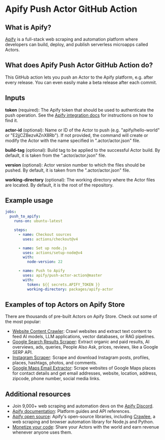 # Apify Push Actor GitHub Action

## What is Apify?

[Apify](https://apify.com/) is a full-stack web scraping and automation platform where developers can build, deploy, and publish serverless microapps called Actors.

## What does Apify Push Actor GitHub Action do?

This GitHub action lets you push an Actor to the Apify platform, e.g. after every release. You can even easily make a beta release after each commit.

## Inputs

**token** (required): The Apify token that should be used to authenticate the push operation. See the [Apify integration docs](https://docs.apify.com/platform/integrations/api#api-token) for instructions on how to find it.

**actor-id** (optional): Name or ID of the Actor to push (e.g. "apify/hello-world" or "E2jjCZBezvAZnX8Rb"). If not provided, the command will create or modify the Actor with the name specified in ".actor/actor.json" file. 

**build-tag** (optional): Build tag to be applied to the successful Actor build. By default, it is taken from the ".actor/actor.json" file.

**version** (optional): Actor version number to which the files should be pushed. By default, it is taken from the ".actor/actor.json" file.

**working-directory** (optional): The working directory where the Actor files are located. By default, it is the root of the repository.

## Example usage

```yaml
jobs:
  push_to_apify:
    runs-on: ubuntu-latest

    steps:
      - name: Checkout sources
        uses: actions/checkout@v4

      - name: Set up node.js
        uses: actions/setup-node@v4
        with:
          node-version: 22

      - name: Push to Apify
        uses: apify/push-actor-action@master
        with:
          token: ${{ secrets.APIFY_TOKEN }}
          working-directory: packages/apify-actor
```

## Examples of top Actors on Apify Store

There are thousands of pre-built Actors on Apify Store. Check out some of the most popular:

- [Website Content Crawler](https://apify.com/apify/website-content-crawler): Crawl websites and extract text content to feed AI models, LLM applications, vector databases, or RAG pipelines.
- [Google Search Results Scraper](https://apify.com/apify/google-search-scraper): Extract organic and paid results, AI overviews, ads, queries, People Also Ask, prices, reviews, like a Google SERP API. 
- [Instagram Scraper](https://apify.com/apify/instagram-scraper): Scrape and download Instagram posts, profiles, places, hashtags, photos, and comments. 
- [Google Maps Email Extractor](https://apify.com/lukaskrivka/google-maps-with-contact-details): Scrape websites of Google Maps places for contact details and get email addresses, website, location, address, zipcode, phone number, social media links. 

## Additional resources

- Join 9,000+ web scraping and automation devs on the [Apify Discord](https://discord.com/invite/jyEM2PRvMU).
- [Apify documentation](https://docs.apify.com/): Platform guides and API references.
- [Apify open source](https://docs.apify.com/open-source): Apify's open-source libraries, including [Crawlee](https://crawlee.dev/), a web scraping and browser automation library for Node.js and Python.
- [Monetize your code](https://apify.com/partners/actor-developers): Share your Actors with the world and earn revenue whenever anyone uses them.

